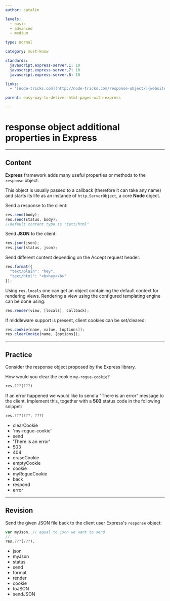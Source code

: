 ```yaml
---
author: catalin

levels:
  - basic
  - advanced
  - medium

type: normal

category: must-know

standards:
  javascript.express-server.1: 10
  javascript.express-server.7: 10
  javascript.express-server.8: 10

links:
  - '[node-tricks.com](http://node-tricks.com/response-object/){website}'

parent: easy-way-to-deliver-html-pages-with-express

---
```


# response object additional properties in **Express**

---

## Content

**Express** framework adds many useful properties or methods to the `response` object.

This object is usually passed to a callback (therefore it can take any name) and starts its life as an instance of `http.ServerObject`, a core **Node** object.

Send a response to the client:

```javascript
res.send(body);
res.send(status, body);
//default content type is "text/html"
```

Send **JSON** to the client:

```javascript
res.json(json);
res.json(status, json);
```

Send different content depending on the Accept request header:

```javascript
res.format({
  "text/plain": "hey",
  "text/html": "<b>hey</b>"
});
```

Using `res.locals` one can get an object containing the default context for rendering views. Rendering a view using the configured templating engine can be done using:

```javascript
res.render(view, [locals], callback);
```

If middleware support is present, client cookies can be set/cleared:

```javascript
res.cookie(name, value, [options]);
res.clearCookie(name, [options]);
```

---

## Practice

Consider the response object proposed by the Express library.

How would you clear the cookie `my-rogue-cookie`?

```javascript
res.???(???)
```

If an error happened we would like to send a "There is an error" message to the client. Implement this, together with a **503** status code in the following snippet:

```javascript
res.???(???, ???)
```

- clearCookie
- 'my-rogue-cookie'
- send
- 'There is an error'
- 503
- 404
- eraseCookie
- emptyCookie
- cookie
- myRogueCookie
- back
- respond
- error

---

## Revision

Send the given JSON file back to the client user Express's `response` object:

```javascript
var myJson; // equal to json we want to send
//...
res.???(???);
```

- json
- myJson
- status
- send
- format
- render
- cookie
- toJSON
- sendJSON
